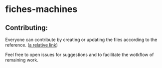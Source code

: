 # fiches-machines

## Contributing:

Everyone can contribute by creating or updating the files according to the reference. ([a relative link](src/decapeur_thermique.md))

Feel free to open issues for suggestions and to facilitate the wotkflow of remaining work.